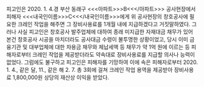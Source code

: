 피고인은 2020. 1. 4.경 부산 동래구 <<<아파트>>>B<<</아파트>>> 공사현장에서 피해자 <<<내국인이름>>>C<<</내국인이름>>>에게 위 공사현장의 창호공사에 필요한 크레인 작업을 해주면 그 장비사용료를 1개월 내에 지급하겠다고 거짓말하였다. 그러나 사실 피고인은 창호공사 발주업체에 대하여 종래 미지급한 자재대금 채무가 있어 본건 창호공사 시공을 마치더라도 공사대금 수령이 불투명한 상황이었고, 당시 이미 금융기관 및 대부업체에 대한 차용금 채무와 체납세액 등 채무가 약 1억 원에 이르는 등 피해자로부터 크레인 작업을 제공받더라도 약속대로 장비사용료를 지급할 의사나 능력이 없었다.
그럼에도 불구하고 피고인은 피해자를 기망하여 이에 속은 피해자로부터 2020. 1. 4., 같은 달, 11., 같은 해 2. 7. 총 3회에 걸쳐 크레인 작업 용역을 제공받아 장비사용료 1,800,000원 상당의 재산상 이익을 받았다.